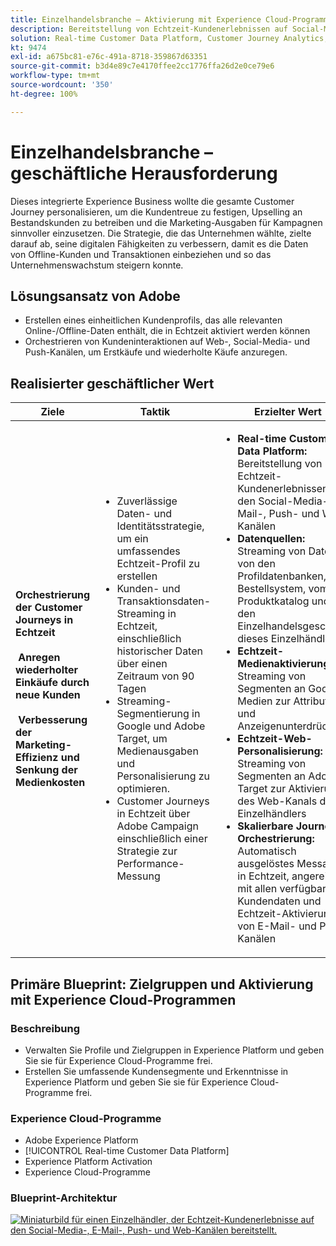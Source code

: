 ```yaml
---
title: Einzelhandelsbranche – Aktivierung mit Experience Cloud-Programmen
description: Bereitstellung von Echtzeit-Kundenerlebnissen auf Social-Media-, E-Mail-, Push- und Web-Kanälen.
solution: Real-time Customer Data Platform, Customer Journey Analytics, Journey Orchestration, Campaign, Analytics, Target
kt: 9474
exl-id: a675bc81-e76c-491a-8718-359867d63351
source-git-commit: b3d4e89c7e4170ffee2cc1776ffa26d2e0ce79e6
workflow-type: tm+mt
source-wordcount: '350'
ht-degree: 100%

---
```


# Einzelhandelsbranche – geschäftliche Herausforderung

Dieses integrierte Experience Business wollte die gesamte Customer Journey personalisieren, um die Kundentreue zu festigen, Upselling an Bestandskunden zu betreiben und die Marketing-Ausgaben für Kampagnen sinnvoller einzusetzen. Die Strategie, die das Unternehmen wählte, zielte darauf ab, seine digitalen Fähigkeiten zu verbessern, damit es die Daten von Offline-Kunden und Transaktionen einbeziehen und so das Unternehmenswachstum steigern konnte.

## Lösungsansatz von Adobe

* Erstellen eines einheitlichen Kundenprofils, das alle relevanten Online-/Offline-Daten enthält, die in Echtzeit aktiviert werden können
* Orchestrieren von Kundeninteraktionen auf Web-, Social-Media- und Push-Kanälen, um Erstkäufe und wiederholte Käufe anzuregen.

## Realisierter geschäftlicher Wert

| Ziele | Taktik | Erzielter Wert |
|---|---|---|
| **Orchestrierung der Customer Journeys in Echtzeit **<br></br>** Anregen wiederholter Einkäufe durch neue Kunden **<br></br>** Verbesserung der Marketing-Effizienz und Senkung der Medienkosten**</ul> | <ul><li>Zuverlässige Daten- und Identitätsstrategie, um ein umfassendes Echtzeit-Profil zu erstellen</li><li>Kunden- und Transaktionsdaten-Streaming in Echtzeit, einschließlich historischer Daten über einen Zeitraum von 90 Tagen</li><li>Streaming-Segmentierung in Google und Adobe Target, um Medienausgaben und Personalisierung zu optimieren.</li><li>Customer Journeys in Echtzeit über Adobe Campaign einschließlich einer Strategie zur Performance-Messung</li></ul> | <ul><li><strong>Real-time Customer Data Platform:</strong> Bereitstellung von Echtzeit-Kundenerlebnissen auf den Social-Media-, E-Mail-, Push- und Web-Kanälen</li><li><strong>Datenquellen:</strong> Streaming von Daten von den Profildatenbanken, vom Bestellsystem, vom Produktkatalog und von den Einzelhandelsgeschäften dieses Einzelhändlers</li><li><strong>Echtzeit-Medienaktivierung:</strong> Streaming von Segmenten an Google-Medien zur Attribution und Anzeigenunterdrückung</li><li><strong>Echtzeit-Web-Personalisierung:</strong> Streaming von Segmenten an Adobe Target zur Aktivierung des Web-Kanals des Einzelhändlers</li><li><strong>Skalierbare Journey-Orchestrierung:</strong> Automatisch ausgelöstes Messaging in Echtzeit, angereichert mit allen verfügbaren Kundendaten und Echtzeit-Aktivierung von E-Mail- und Push-Kanälen</li></ul> |

## Primäre Blueprint: Zielgruppen und Aktivierung mit Experience Cloud-Programmen

### Beschreibung

<ul><li>Verwalten Sie Profile und Zielgruppen in Experience Platform und geben Sie sie für Experience Cloud-Programme frei.</li><li>Erstellen Sie umfassende Kundensegmente und Erkenntnisse in Experience Platform und geben Sie sie für Experience Cloud-Programme frei.</li></ul>

### Experience Cloud-Programme

<ul><li>Adobe Experience Platform</li><li>[!UICONTROL Real-time Customer Data Platform]</li><li>Experience Platform Activation</li><li>Experience Cloud-Programme</li></ul>

### Blueprint-Architektur

<a href="https://experienceleague.adobe.com/docs/blueprints-learn/architecture/audience-activation/platform-and-applications.html?lang=de"><img alt="Miniaturbild für einen Einzelhändler, der Echtzeit-Kundenerlebnisse auf den Social-Media-, E-Mail-, Push- und Web-Kanälen bereitstellt." src="https://experienceleague.adobe.com/docs/blueprints-learn/assets/aep+apps_vertical.svg?lang=en"/></a>
